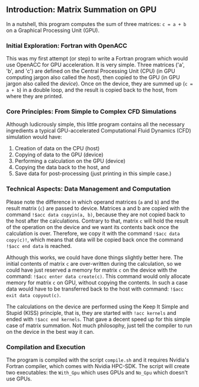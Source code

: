 ## Introduction: Matrix Summation on GPU

In a nutshell, this program computes the sum of three matrices: `c = a + b` on a Graphical Processing Unit (GPU).

### Initial Exploration: Fortran with OpenACC

This was my first attempt (or step) to write a Fortran program which would use OpenACC for GPU acceleration. It is very simple. Three matrices ('a', 'b', and 'c') are defined on the Central Processing Unit (CPU) (in GPU computing jargon also called the _host_), then copied to the GPU (in GPU jargon also called the _device_). Once on the device, they are summed up (`c = a + b`) in a double loop, and the result is copied back to the host, from where they are printed.

### Core Principles: From Simple to Complex CFD Simulations

Although ludicrously simple, this little program contains all the necessary ingredients a typical GPU-accelerated Computational Fluid Dynamics (CFD) simulation would have:

1. Creation of data on the CPU (host)
2. Copying of data to the GPU (device)
3. Performing a calculation on the GPU (device)
4. Copying the data back to the host, and
5. Save data for post-processing (just printing in this simple case.)

### Technical Aspects: Data Management and Computation

Please note the difference in which operand matrices (`a` and `b`) and the result matrix (`c`) are passed to device. Matrices a and b are copied with the command `!$acc data copyin(a, b)`, because they are not copied back to the host after the calculations. Contrary to that, matrix `c` will hold the result of the operation on the device and we want its contents back once the calculation is over. Therefore, we copy it with the command `!$acc data copy(c)!`, which means that data will be copied back once the command `!$acc end data` is reached.

Although this works, we could have done things slightly better here. The initial contents of matrix `c` are over-written during the calculation, so we could have just reserved a memory for matrix `c` on the device with the command: `!$acc enter data create(c)`. This command would only allocate memory for matrix `c` on GPU, without copying the contents. In such a case data would have to be transferred back to the host with command: `!$acc exit data copyout(c)`.

The calculations on the device are performed using the Keep It Simple and Stupid (KISS) principle, that is, they are started with `!acc kernels` and ended with `!$acc end kernels`. That gave a decent speed up for this simple case of matrix summation. Not much philosophy, just tell the compiler to run on the device in the best way it can.

### Compilation and Execution

The program is compiled with the script `compile.sh` and it requires Nvidia's Fortran compiler, which comes with Nvidia HPC-SDK. The script will create two executables: the `With_Gpu` which uses GPUs and `No_Gpu` which doesn't use GPUs.


